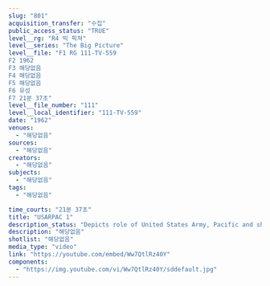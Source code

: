 ```yaml
---
slug: "801"
acquisition_transfer: "수집"
public_access_status: "TRUE"
level__rg: "R4 빅 픽쳐"
level__series: "The Big Picture"
level__file: "F1 RG 111-TV-559
F2 1962
F3 해당없음
F4 해당없음
F5 해당없음
F6 유성
F7 21분 37초"
level__file_number: "111"
level__local_identifier: "111-TV-559"
date: "1962"
venues: 
  - "해당없음"
sources: 
  - "해당없음"
creators: 
  - "해당없음"
subjects: 
  - "해당없음"
tags: 
  - "해당없음"

time_courts: "21분 37초"
title: "USARPAC 1"
description_status: "Depicts role of United States Army, Pacific and shows American soldiers in Hawaii, Japan, Okinawa, Taiwan and the Philippines."
description: "해당없음"
shotlist: "해당없음"
media_type: "video"
link: "https://youtube.com/embed/Ww7QtlRz40Y"
components: 
  - "https://img.youtube.com/vi/Ww7QtlRz40Y/sddefault.jpg"
---
```

